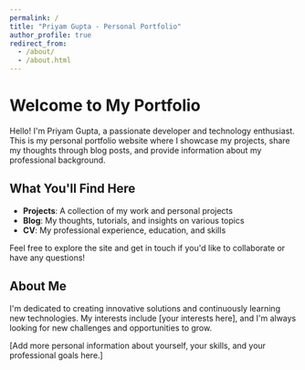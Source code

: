 ```yaml
---
permalink: /
title: "Priyam Gupta - Personal Portfolio"
author_profile: true
redirect_from:
  - /about/
  - /about.html
---
```


# Welcome to My Portfolio

Hello! I'm Priyam Gupta, a passionate developer and technology enthusiast. This is my personal portfolio website where I showcase my projects, share my thoughts through blog posts, and provide information about my professional background.

## What You'll Find Here

- **Projects**: A collection of my work and personal projects
- **Blog**: My thoughts, tutorials, and insights on various topics
- **CV**: My professional experience, education, and skills

Feel free to explore the site and get in touch if you'd like to collaborate or have any questions!

## About Me

I'm dedicated to creating innovative solutions and continuously learning new technologies. My interests include [your interests here], and I'm always looking for new challenges and opportunities to grow.

[Add more personal information about yourself, your skills, and your professional goals here.]
